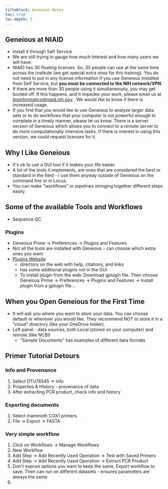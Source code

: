 ```yaml
---
titleblock: Geneious Notes
toc: true
toc-depth: 2
---
```




## Geneious at NIAID

- Install it through Self Service
- We are still trying to gauge how much interest and how many users we will have.
- NIAID has 30 floating licenses.  So, 30 people can use at the same time across the institute (we got special extra ones for this training).  You do not need to put in any license information if you use Geneious installed from Self Service, but **you must be connected to the NIH network/VPN**.
- If there are more than 30 people using it simultaneously, you may get booted off.  If this happens, and it impedes your work, please email us at bioinformatics@niaid.nih.gov .  We would like to know if there is increased usage.
- If you find that you would like to use Geneious to analyze larger data sets or to do workflows that your computer is not powerful enough to complete in a timely manner, please let us know.  There is a server version of Geneious which allows you to connect to a remote server to do more computationally intensive tasks.  If there is interest in using this version, we could request licenses for it.

## Why I Like Geneious

- It's ok to use a GUI tool if it makes your life easier.
- A lot of the tools it implements, are ones that are considered the best or standard in the field - I use them anyway outside of Geneious on the command line or in Locus.
- You can make "workflows" or pipelines stringing together different steps easily.

## Some of the available Tools and Workflows

- Sequence QC 

### Plugins

- Geneious Prime -> Preferences -> Plugins and Features
- Not all the tools are installed with Geneious - can choose which extra ones you want
- [Plugins Website](https://www.geneious.com/plugins/) 
  - directory on the web with help, citations, and links
  - has some additional plugins not in the GUI
  - To install plugin from the web: Download gplugin file.  Then choose Geneious Prime -> Preferences -> Plugins and Features -> Install plugin from a gplugin file...

## When you Open Geneious for the First Time

- It will ask you where you want to store your data.  You can choose default or wherever you would like.  They recommend NOT to store it in a "cloud" directory (like your OneDrive folder).  
- Left panel - data sources, both Local (stored on your computer) and remote (like NCBI)
  - "Sample Documents" has examples of different data formats



## Primer Tutorial Detours

### Info and Provenance

1. Select DTU76545 -> Info
2. Properties & HIstory - provenance of data
3. After extracting PCR product, check info and history

### Exporting documents

1. Select mammoth COX1 primers.
2. File -> Export -> FASTA

### Very simple workflow

1. Click on Workflows -> Manage Workflows
2. New Workflow
3. Add Step -> Add Recently Used Operation -> Test with Saved Primers
4. Add Step -> Add Recently Used Operation -> Extract PCR Product
5. Don't expose options you want to keep the same.  Export workflow to save.  Then can run on different datasets - ensures parameters are always the same.
6. 













